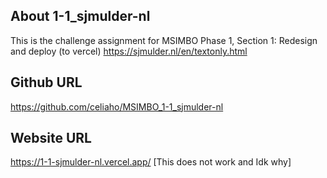 ## About  1-1_sjmulder-nl
This is the challenge  assignment for MSIMBO Phase 1, Section 1: Redesign and deploy (to vercel) https://sjmulder.nl/en/textonly.html

## Github URL
https://github.com/celiaho/MSIMBO_1-1_sjmulder-nl

## Website URL
https://1-1-sjmulder-nl.vercel.app/ 
[This does not work and Idk why]